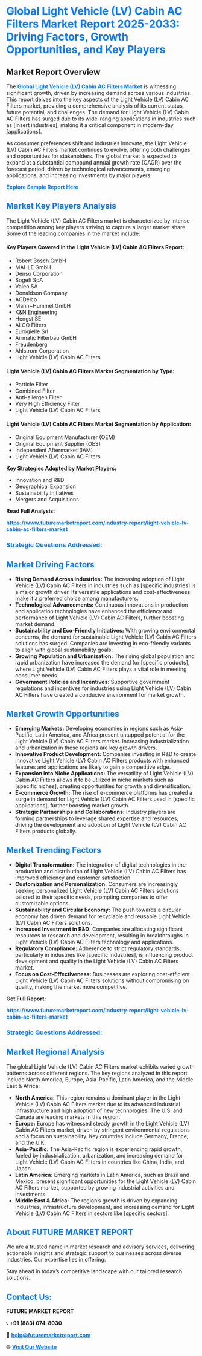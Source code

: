 <h1 style="color: #007BFF;">Global Light Vehicle (LV) Cabin AC Filters Market Report 2025-2033: Driving Factors, Growth Opportunities, and Key Players</h1>

<section id="overview">
<h2>Market Report Overview</h2>
<p>The <a href="https://www.futuremarketreport.com/industry-report/light-vehicle-lv-cabin-ac-filters-market" style="color: #007BFF; text-decoration: none;"><strong>Global Light Vehicle (LV) Cabin AC Filters Market</strong></a> is witnessing significant growth, driven by increasing demand across various industries. This report delves into the key aspects of the Light Vehicle (LV) Cabin AC Filters market, providing a comprehensive analysis of its current status, future potential, and challenges. The demand for Light Vehicle (LV) Cabin AC Filters has surged due to its wide-ranging applications in industries such as [insert industries], making it a critical component in modern-day [applications].</p>
<p>As consumer preferences shift and industries innovate, the Light Vehicle (LV) Cabin AC Filters market continues to evolve, offering both challenges and opportunities for stakeholders. The global market is expected to expand at a substantial compound annual growth rate (CAGR) over the forecast period, driven by technological advancements, emerging applications, and increasing investments by major players.</p>
</section>

<section id="overview">
<p><a href="https://www.futuremarketreport.com/request-sample/reportId=110220" style="color: #007BFF; text-decoration: none;"><strong>Explore Sample Report Here</strong></a></p>
</section>

<section id="key-players">
<h2 style="color: #007BFF;">Market Key Players Analysis</h2>
<p>The Light Vehicle (LV) Cabin AC Filters market is characterized by intense competition among key players striving to capture a larger market share. Some of the leading companies in the market include:</p>
<h4>Key Players Covered in the Light Vehicle (LV) Cabin AC Filters Report:</h4>
<ul><li>Robert Bosch GmbH</li><li>MAHLE GmbH</li><li>Denso Corporation</li><li>Sogefi SpA</li><li>Valeo SA</li><li>Donaldson Company</li><li>ACDelco</li><li>Mann+Hummel GmbH</li><li>K&amp;N Engineering</li><li>Hengst SE</li><li>ALCO Filters</li><li>Eurogielle Srl</li><li>Airmatic Filterbau GmbH</li><li>Freudenberg</li><li>Ahlstrom Corporation</li><li>Light Vehicle (LV) Cabin AC Filters</li></ul>
<h4>Light Vehicle (LV) Cabin AC Filters Market Segmentation by Type:</h4>
<ul><li>Particle Filter</li><li>Combined Filter</li><li>Anti-allergen Filter</li><li>Very High Efficiency Filter</li><li>Light Vehicle (LV) Cabin AC Filters</li></ul>

<h4>Light Vehicle (LV) Cabin AC Filters Market Segmentation by Application:</h4>
<ul><li>Original Equipment Manufacturer (OEM)</li><li>Original Equipment Supplier (OES)</li><li>Independent Aftermarket (IAM)</li><li>Light Vehicle (LV) Cabin AC Filters</li></ul>
<p><strong>Key Strategies Adopted by Market Players:</strong></p>
<ul>
<li>Innovation and R&D</li>
<li>Geographical Expansion</li>
<li>Sustainability Initiatives</li>
<li>Mergers and Acquisitions</li>
</ul>
</section>

<section>
<p><strong>Read Full Analysis: </strong></p><a href="https://www.futuremarketreport.com/industry-report/light-vehicle-lv-cabin-ac-filters-market" style="color: #007BFF; text-decoration: none;"><strong>https://www.futuremarketreport.com/industry-report/light-vehicle-lv-cabin-ac-filters-market</strong></a>
<h3 style="color: #007BFF;">Strategic Questions Addressed:</h3>
</section>

<section id="driving-factors">
<h2 style="color: #007BFF;">Market Driving Factors</h2>
<ul>
<li><strong>Rising Demand Across Industries:</strong> The increasing adoption of Light Vehicle (LV) Cabin AC Filters in industries such as [specific industries] is a major growth driver. Its versatile applications and cost-effectiveness make it a preferred choice among manufacturers.</li>
<li><strong>Technological Advancements:</strong> Continuous innovations in production and application technologies have enhanced the efficiency and performance of Light Vehicle (LV) Cabin AC Filters, further boosting market demand.</li>
<li><strong>Sustainability and Eco-Friendly Initiatives:</strong> With growing environmental concerns, the demand for sustainable Light Vehicle (LV) Cabin AC Filters solutions has surged. Companies are investing in eco-friendly variants to align with global sustainability goals.</li>
<li><strong>Growing Population and Urbanization:</strong> The rising global population and rapid urbanization have increased the demand for [specific products], where Light Vehicle (LV) Cabin AC Filters plays a vital role in meeting consumer needs.</li>
<li><strong>Government Policies and Incentives:</strong> Supportive government regulations and incentives for industries using Light Vehicle (LV) Cabin AC Filters have created a conducive environment for market growth.</li>
</ul>
</section>

<section id="growth-opportunities">
<h2 style="color: #007BFF;">Market Growth Opportunities</h2>
<ul>
<li><strong>Emerging Markets:</strong> Developing economies in regions such as Asia-Pacific, Latin America, and Africa present untapped potential for the Light Vehicle (LV) Cabin AC Filters market. Increasing industrialization and urbanization in these regions are key growth drivers.</li>
<li><strong>Innovative Product Development:</strong> Companies investing in R&D to create innovative Light Vehicle (LV) Cabin AC Filters products with enhanced features and applications are likely to gain a competitive edge.</li>
<li><strong>Expansion into Niche Applications:</strong> The versatility of Light Vehicle (LV) Cabin AC Filters allows it to be utilized in niche markets such as [specific niches], creating opportunities for growth and diversification.</li>
<li><strong>E-commerce Growth:</strong> The rise of e-commerce platforms has created a surge in demand for Light Vehicle (LV) Cabin AC Filters used in [specific applications], further boosting market growth.</li>
<li><strong>Strategic Partnerships and Collaborations:</strong> Industry players are forming partnerships to leverage shared expertise and resources, driving the development and adoption of Light Vehicle (LV) Cabin AC Filters products globally.</li>
</ul>
</section>

<section id="trending-factors">
<h2 style="color: #007BFF;">Market Trending Factors</h2>
<ul>
<li><strong>Digital Transformation:</strong> The integration of digital technologies in the production and distribution of Light Vehicle (LV) Cabin AC Filters has improved efficiency and customer satisfaction.</li>
<li><strong>Customization and Personalization:</strong> Consumers are increasingly seeking personalized Light Vehicle (LV) Cabin AC Filters solutions tailored to their specific needs, prompting companies to offer customizable options.</li>
<li><strong>Sustainability and Circular Economy:</strong> The push towards a circular economy has driven demand for recyclable and reusable Light Vehicle (LV) Cabin AC Filters solutions.</li>
<li><strong>Increased Investment in R&D:</strong> Companies are allocating significant resources to research and development, resulting in breakthroughs in Light Vehicle (LV) Cabin AC Filters technology and applications.</li>
<li><strong>Regulatory Compliance:</strong> Adherence to strict regulatory standards, particularly in industries like [specific industries], is influencing product development and quality in the Light Vehicle (LV) Cabin AC Filters market.</li>
<li><strong>Focus on Cost-Effectiveness:</strong> Businesses are exploring cost-efficient Light Vehicle (LV) Cabin AC Filters solutions without compromising on quality, making the market more competitive.</li>
</ul>
</section>

<section>
<p><strong>Get Full Report: </strong></p><a href="https://www.futuremarketreport.com/industry-report/light-vehicle-lv-cabin-ac-filters-market" style="color: #007BFF; text-decoration: none;"><strong>https://www.futuremarketreport.com/industry-report/light-vehicle-lv-cabin-ac-filters-market</strong></a>
<h3 style="color: #007BFF;">Strategic Questions Addressed:</h3>
</section>


<section id="regional-analysis">
<h2 style="color: #007BFF;">Market Regional Analysis</h2>
<p>The global Light Vehicle (LV) Cabin AC Filters market exhibits varied growth patterns across different regions. The key regions analyzed in this report include North America, Europe, Asia-Pacific, Latin America, and the Middle East & Africa:</p>
<ul>
<li><strong>North America:</strong> This region remains a dominant player in the Light Vehicle (LV) Cabin AC Filters market due to its advanced industrial infrastructure and high adoption of new technologies. The U.S. and Canada are leading markets in this region.</li>
<li><strong>Europe:</strong> Europe has witnessed steady growth in the Light Vehicle (LV) Cabin AC Filters market, driven by stringent environmental regulations and a focus on sustainability. Key countries include Germany, France, and the U.K.</li>
<li><strong>Asia-Pacific:</strong> The Asia-Pacific region is experiencing rapid growth, fueled by industrialization, urbanization, and increasing demand for Light Vehicle (LV) Cabin AC Filters in countries like China, India, and Japan.</li>
<li><strong>Latin America:</strong> Emerging markets in Latin America, such as Brazil and Mexico, present significant opportunities for the Light Vehicle (LV) Cabin AC Filters market, supported by growing industrial activities and investments.</li>
<li><strong>Middle East & Africa:</strong> The region’s growth is driven by expanding industries, infrastructure development, and increasing demand for Light Vehicle (LV) Cabin AC Filters in sectors like [specific sectors].</li>
</ul>
</section>

<footer>
<h2 style="color: #007BFF;">About FUTURE MARKET REPORT</h2>
<p>We are a trusted name in market research and advisory services, delivering actionable insights and strategic support to businesses across diverse industries. Our expertise lies in offering:</p>

<p>Stay ahead in today’s competitive landscape with our tailored research solutions.</p>

<h2 style="color: #007BFF;">Contact Us:</h2>
<p><strong>FUTURE MARKET REPORT</strong></p>
<p>📞 <strong>+91 (883) 074-8030</strong></p>
<p>📧 <strong><a href="mailto:help@futuremarketreport.com" style="color: #007BFF;">help@futuremarketreport.com</a></strong></p>
<p>🌐 <strong><a href="https://www.futuremarketreport.com/" style="color: #007BFF;">Visit Our Website</a></strong></p>
</footer>